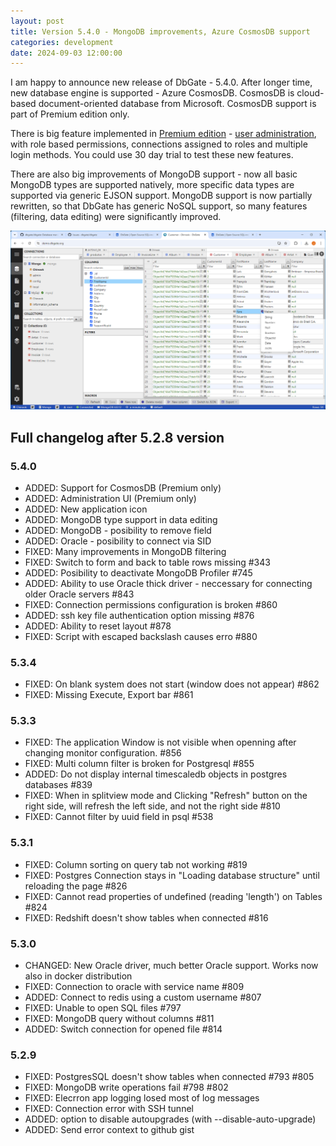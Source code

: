 ```yaml
---
layout: post
title: Version 5.4.0 - MongoDB improvements, Azure CosmosDB support
categories: development
date: 2024-09-03 12:00:00
---
```


I am happy to announce new release of DbGate - 5.4.0. After longer time, new database engine is supported - Azure CosmosDB. CosmosDB is cloud-based document-oriented database from Microsoft. CosmosDB support is part of Premium edition only.

There is big feature implemented in [Premium edition](https://dbgate.org/premium/) - [user administration](https://dbgate.org/docs/admin.html), with role based permissions, connections assigned to roles and multiple login methods. You could use 30 day trial to test these new features.

There are also big improvements of MongoDB support - now all basic MongoDB types are supported natively, more specific data types are supported via generic EJSON support. MongoDB support is now partially rewritten, so that DbGate has generic NoSQL support, so many features (filtering, data editing) were significantly improved.

<img src='/assets/screenshots/version-5-4-0.png' />


## Full changelog after 5.2.8 version

### 5.4.0
- ADDED: Support for CosmosDB (Premium only)
- ADDED: Administration UI (Premium only)
- ADDED: New application icon
- ADDED: MongoDB type support in data editing
- ADDED: MongoDB - posibility to remove field
- ADDED: Oracle - posibility to connect via SID
- FIXED: Many improvements in MongoDB filtering
- FIXED: Switch to form and back to table rows missing #343
- ADDED: Posibility to deactivate MongoDB Profiler #745
- ADDED: Ability to use Oracle thick driver - neccessary for connecting older Oracle servers #843
- FIXED: Connection permissions configuration is broken #860
- ADDED: ssh key file authentication option missing #876
- ADDED: Ability to reset layout #878
- FIXED: Script with escaped backslash causes erro #880

### 5.3.4
- FIXED: On blank system does not start (window does not appear) #862
- FIXED: Missing Execute, Export bar #861

### 5.3.3
- FIXED: The application Window is not visible when openning after changing monitor configuration. #856
- FIXED: Multi column filter is broken for Postgresql #855
- ADDED: Do not display internal timescaledb objects in postgres databases #839
- FIXED: When in splitview mode and Clicking "Refresh" button on the right side, will refresh the left side, and not the right side #810
- FIXED: Cannot filter by uuid field in psql #538

### 5.3.1
- FIXED: Column sorting on query tab not working #819
- FIXED: Postgres Connection stays in "Loading database structure" until reloading the page #826
- FIXED: Cannot read properties of undefined (reading 'length') on Tables #824
- FIXED: Redshift doesn't show tables when connected #816

### 5.3.0
- CHANGED: New Oracle driver, much better Oracle support. Works now also in docker distribution
- FIXED: Connection to oracle with service name #809
- ADDED: Connect to redis using a custom username #807
- FIXED: Unable to open SQL files #797
- FIXED: MongoDB query without columns #811
- ADDED: Switch connection for opened file #814

### 5.2.9
- FIXED: PostgresSQL doesn't show tables when connected #793 #805
- FIXED: MongoDB write operations fail #798 #802
- FIXED: Elecrron app logging losed most of log messages
- FIXED: Connection error with SSH tunnel 
- ADDED: option to disable autoupgrades (with --disable-auto-upgrade)
- ADDED: Send error context to github gist
